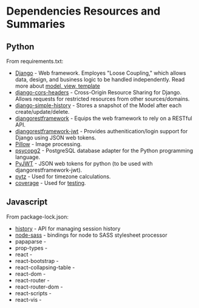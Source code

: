 # Dependencies Resources and Summaries

## Python
From requirements.txt:
 * [Django](https://www.djangoproject.com/) - Web framework. Employes "Loose Coupling," which allows data, design, and business logic to be handled independently. Read more about [model, view, template](https://djangobook.com/mdj2-django-structure/)
 * [django-cors-headers](https://pypi.org/project/django-cors-headers/) - Cross-Origin Resource Sharing for Django. Allows requests for restricted resources from other sources/domains.
 * [django-simple-history](https://django-simple-history.readthedocs.io/en/latest/) - Stores a snapshot of the Model after each create/update/delete.
 * [djangorestframework](https://www.django-rest-framework.org/#example) - Equips the web framework to rely on a RESTful API.
 * [djangorestframework-jwt](https://pypi.org/project/djangorestframework-jwt/) - Provides authenitication/login support for Django using JSON web tokens.
 * [Pillow](https://pillow.readthedocs.io/en/stable/handbook/tutorial.html) - Image processing.
 * [psycopg2](https://www.psycopg.org/docs/usage.html) - PostgreSQL database adapter for the Python programming language. 
 * [PyJWT](https://pyjwt.readthedocs.io/en/latest/) - JSON web tokens for python (to be used with djangorestframework-jwt).
 * [pytz](https://pypi.org/project/pytz/) - Used for timezone calculations.
 * [coverage](https://coverage.readthedocs.io/en/coverage-5.1/) - Used for [testing](https://www.valentinog.com/blog/drf/#django-rest-with-react-a-sprinkle-of-testing).

 ## Javascript
 From package-lock.json:
 * [history](https://www.npmjs.com/package/history) - API for managing session history
 * [node-sass](https://www.npmjs.com/package/node-sass) - bindings for node to SASS stylesheet processor
 * papaparse - 
 * prop-types - 
 * react - 
 * react-bootstrap - 
 * react-collapsing-table - 
 * react-dom - 
 * react-router - 
 * react-router-dom - 
 * react-scripts - 
 * react-vis - 